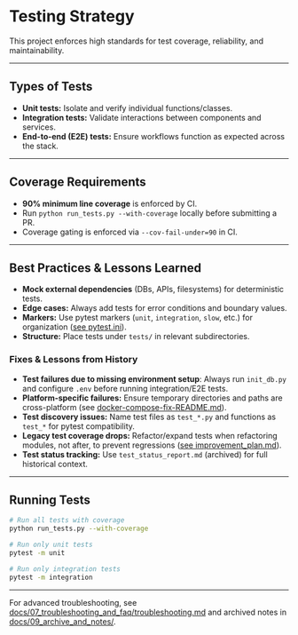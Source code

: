 # Testing Strategy

This project enforces high standards for test coverage, reliability, and maintainability.

---

## Types of Tests

- **Unit tests:** Isolate and verify individual functions/classes.
- **Integration tests:** Validate interactions between components and services.
- **End-to-end (E2E) tests:** Ensure workflows function as expected across the stack.

---

## Coverage Requirements

- **90% minimum line coverage** is enforced by CI.
- Run `python run_tests.py --with-coverage` locally before submitting a PR.
- Coverage gating is enforced via `--cov-fail-under=90` in CI.

---

## Best Practices & Lessons Learned

- **Mock external dependencies** (DBs, APIs, filesystems) for deterministic tests.
- **Edge cases:** Always add tests for error conditions and boundary values.
- **Markers:** Use pytest markers (`unit`, `integration`, `slow`, etc.) for organization ([see pytest.ini](../../pytest.ini)).
- **Structure:** Place tests under `tests/` in relevant subdirectories.

### Fixes & Lessons from History

- **Test failures due to missing environment setup**: Always run `init_db.py` and configure `.env` before running integration/E2E tests.
- **Platform-specific failures:** Ensure temporary directories and paths are cross-platform (see [docker-compose-fix-README.md](../../docker-compose-fix-README.md)).
- **Test discovery issues:** Name test files as `test_*.py` and functions as `test_*` for pytest compatibility.
- **Legacy test coverage drops:** Refactor/expand tests when refactoring modules, not after, to prevent regressions ([see improvement_plan.md](../../improvement_plan.md)).
- **Test status tracking:** Use `test_status_report.md` (archived) for full historical context.

---

## Running Tests

```bash
# Run all tests with coverage
python run_tests.py --with-coverage

# Run only unit tests
pytest -m unit

# Run only integration tests
pytest -m integration
```

---

For advanced troubleshooting, see [docs/07_troubleshooting_and_faq/troubleshooting.md](../07_troubleshooting_and_faq/troubleshooting.md) and archived notes in [docs/09_archive_and_notes/](../09_archive_and_notes/).